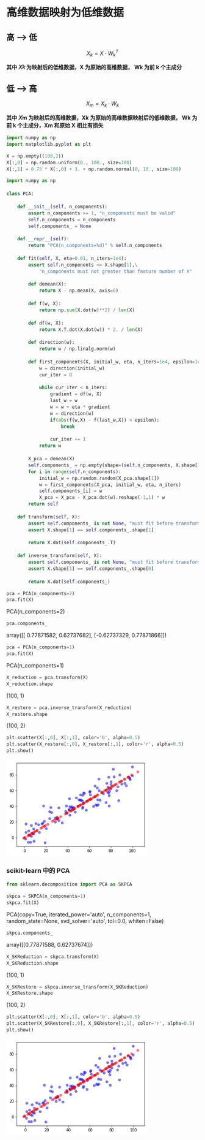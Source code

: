 <head>
    <script src="https://cdn.mathjax.org/mathjax/latest/MathJax.js?config=TeX-AMS-MML_HTMLorMML" type="text/javascript"></script>
    <script type="text/x-mathjax-config">
        MathJax.Hub.Config({
            tex2jax: {
            skipTags: ['script', 'noscript', 'style', 'textarea', 'pre'],
            inlineMath: [['$','$']]
            }
        });
    </script>
</head>

# 高维数据映射为低维数据

## 高 —> 低

$$X_k = X \cdot W_k^T$$

**其中 𝑋𝑘 为映射后的低维数据，X 为原始的高维数据， Wk 为前 k 个主成分**

## 低 —> 高

$$X_m = X_k \cdot W_k$$

**其中 𝑋m 为映射后的高维数据，Xk 为原始的高维数据映射后的低维数据， Wk 为前 k 个主成分，Xm 和原始 X 相比有损失**

```python
import numpy as np
import matplotlib.pyplot as plt
```

```python
X = np.empty((100,2))
X[:,0] = np.random.uniform(0., 100., size=100)
X[:,1] = 0.75 * X[:,0] + 3. + np.random.normal(0, 10., size=100)
```

```python
import numpy as np

class PCA:

    def __init__(self, n_components):
        assert n_components >= 1, "n_components must be valid"
        self.n_components = n_components
        self.components_ = None

    def __repr__(self):
        return "PCA(n_components=%d)" % self.n_components

    def fit(self, X, eta=0.01, n_iters=1e4):
        assert self.n_components <= X.shape[1],\
            "n_components must not greater than feature number of X"

        def demean(X):
            return X - np.mean(X, axis=0)

        def f(w, X):
            return np.sum(X.dot(w)**2) / len(X)

        def df(w, X):
            return X.T.dot(X.dot(w)) * 2. / len(X)

        def direction(w):
            return w / np.linalg.norm(w)

        def first_components(X, initial_w, eta, n_iters=1e4, epsilon=1e-8):
            w = direction(initial_w)
            cur_iter = 0

            while cur_iter < n_iters:
                gradient = df(w, X)
                last_w = w
                w = w + eta * gradient
                w = direction(w)
                if(abs(f(w,X) - f(last_w,X)) < epsilon):
                    break

                cur_iter += 1
            return w

        X_pca = demean(X)
        self.components_ = np.empty(shape=(self.n_components, X.shape[1]))
        for i in range(self.n_components):
            initial_w = np.random.random(X_pca.shape[1])
            w = first_components(X_pca, initial_w, eta, n_iters)
            self.components_[i] = w
            X_pca = X_pca - X_pca.dot(w).reshape(-1,1) * w
        return self

    def transform(self, X):
        assert self.components_ is not None, "must fit before transform"
        assert X.shape[1] == self.components_.shape[1]

        return X.dot(self.components_.T)

    def inverse_transform(self, X):
        assert self.components_ is not None, "must fit before transform"
        assert X.shape[1] == self.components_.shape[0]

        return X.dot(self.components_)
```

```python
pca = PCA(n_components=2)
pca.fit(X)
```

PCA(n_components=2)

```python
pca.components_
```

array([[ 0.77871582,  0.62737682],
           [-0.62737329,  0.77871866]])

```python
pca = PCA(n_components=1)
pca.fit(X)
```

PCA(n_components=1)

```python
X_reduction = pca.transform(X)
X_reduction.shape
```

(100, 1)

```python
X_restore = pca.inverse_transform(X_reduction)
X_restore.shape
```

(100, 2)

```python
plt.scatter(X[:,0], X[:,1], color='b', alpha=0.5)
plt.scatter(X_restore[:,0], X_restore[:,1], color='r', alpha=0.5)
plt.show()
```

![png](..\assets\img\PCA\output_9_0.png)

### scikit-learn 中的 PCA

```python
from sklearn.decomposition import PCA as SKPCA
```

```python
skpca = SKPCA(n_components=1)
skpca.fit(X)
```

PCA(copy=True, iterated_power='auto', n_components=1, random_state=None,
      svd_solver='auto', tol=0.0, whiten=False)

```python
skpca.components_
```

array([[0.77871588, 0.62737674]])

```python
X_SKReduction = skpca.transform(X)
X_SKReduction.shape
```

(100, 1)

```python
X_SKRestore = skpca.inverse_transform(X_SKReduction)
X_SKRestore.shape
```

(100, 2)

```python
plt.scatter(X[:,0], X[:,1], color='b', alpha=0.5)
plt.scatter(X_SKRestore[:,0], X_SKRestore[:,1], color='r', alpha=0.5)
plt.show()
```

![png](..\assets\img\PCA\output_16_0.png)
